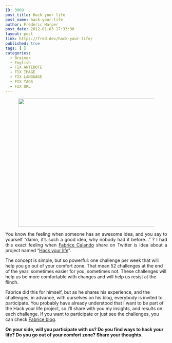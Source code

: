 ```yaml
---
ID: 3009
post_title: Hack your life
post_name: hack-your-life
author: Frédéric Harper
post_date: 2012-01-03 17:33:36
layout: post
link: https://fred.dev/hack-your-life/
published: true
tags: [ ]
categories:
  - Brainer
  - English
  - FIX ANTIDOTE
  - FIX IMAGE
  - FIX LANGUAGE
  - FIX TAGS
  - FIX URL
---
```

<figure><img title="4053722672_7d0ace2f0a_o" src="http://fred.dev/wp-content/uploads/2012/01/4053722672_7d0ace2f0a_o2-580x400.jpg" alt="" width="580" height="400"/></figure><p style="text-align:justify">You know the feeling when someone has an awesome idea, and you say to yourself “damn, it’s such a good idea, why nobody had it before…” ? I had this exact feeling when <a href="https://fabricecalando.com" target="_blank" rel="noopener noreferrer">Fabrice Calando</a> share on Twitter is idea about a project named “<a href="https://fabricecalando.com/hack-your-life/" target="_blank" rel="noopener noreferrer">Hack your life</a>”.</p><p>The concept is simple, but so powerful: one challenge per week that will help you go out of your comfort zone. That mean 52 challenges at the end of the year: sometimes easier for you, sometimes not. These challenges will help us be more comfortable with changes and will help us resist at the flinch.</p><p>Fabrice did this for himself, but as he shares his experience, and the challenges, in advance, with ourselves on his blog, everybody is invited to participate. You probably have already understood that I want to be part of the Hack your life project, so I’ll share with you my insights, and results on each challenge. If you want to participate or just see the challenges, you can check <a href="https://fabricecalando.com/" target="_blank" rel="noopener noreferrer">Fabrice blog</a>.</p><strong>On your side, will you participate with us? Do you find ways to hack your life? Do you go out of your comfort zone? Share your thoughts.</strong>